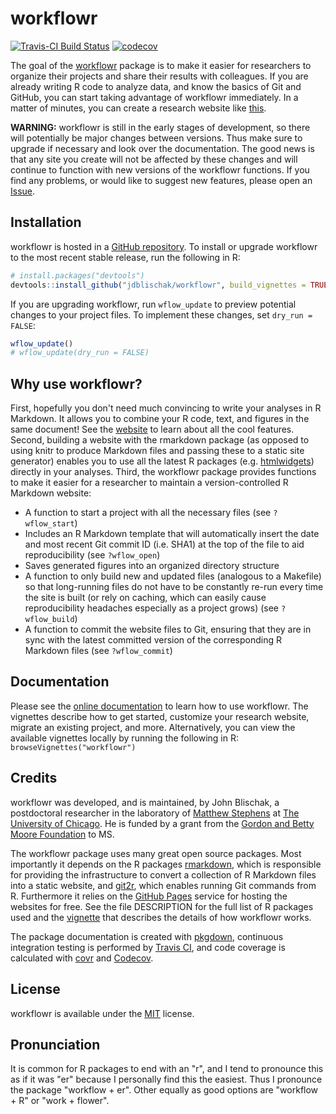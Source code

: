 # workflowr

[![Travis-CI Build Status](https://travis-ci.org/jdblischak/workflowr.svg?branch=dev)](https://travis-ci.org/jdblischak/workflowr)
[![codecov](https://codecov.io/gh/jdblischak/workflowr/branch/dev/graph/badge.svg)](https://codecov.io/gh/jdblischak/workflowr)

The goal of the [workflowr][] package is to make it easier for researchers to 
organize their projects and share their results with colleagues. If you are 
already writing R code to analyze data, and know the basics of Git and GitHub, 
you can start taking advantage of workflowr immediately. In a matter of minutes,
you can create a research website like [this][demo01].

**WARNING:** workflowr is still in the early stages of development, so there 
will potentially be major changes between versions. Thus make sure to upgrade if
necessary and look over the documentation. The good news is that any site you 
create will not be affected by these changes and will continue to function with 
new versions of the workflowr functions. If you find any problems, or would like
to suggest new features, please open an [Issue][issues].

[workflowr]: https://jdblischak.github.io/workflowr/
[demo01]: https://jdblischak.github.io/workflowr-demo01/
[issues]: https://github.com/jdblischak/workflowr/issues

## Installation

workflowr is hosted in a [GitHub repository][repo]. To install or upgrade 
workflowr to the most recent stable release, run the following in R:

```r
# install.packages("devtools") 
devtools::install_github("jdblischak/workflowr", build_vignettes = TRUE)
```

If you are upgrading workflowr, run `wflow_update` to preview potential changes
to your project files. To implement these changes, set `dry_run = FALSE`:

```r
wflow_update()
# wflow_update(dry_run = FALSE)
```

[repo]: https://github.com/jdblischak/workflowr

## Why use workflowr?

First, hopefully you don't need much convincing to write your analyses in R 
Markdown. It allows you to combine your R code, text, and figures in the same 
document! See the [website][rmarkdown] to learn about all the cool features. 
Second, building a website with the rmarkdown package (as opposed to using knitr
to produce Markdown files and passing these to a static site generator) enables
you to use all the latest R packages (e.g. [htmlwidgets][]) directly in your
analyses. Third, the workflowr package provides functions to make it easier for
a researcher to maintain a version-controlled R Markdown website:

* A function to start a project with all the necessary files (see `?wflow_start`)
* Includes an R Markdown template that will automatically insert the date and most recent Git commit ID (i.e. SHA1) at the top of the file to aid reproducibility (see `?wflow_open`)
* Saves generated figures into an organized directory structure
* A function to only build new and updated files (analogous to a Makefile) so that long-running files do not have to be constantly re-run every time the site is built (or rely on caching, which can easily cause reproducibility headaches especially as a project grows) (see `?wflow_build`)
* A function to commit the website files to Git, ensuring that they are in sync with the latest committed version of the corresponding R Markdown files (see `?wflow_commit`)

[htmlwidgets]: http://www.htmlwidgets.org/

## Documentation

Please see the [online documentation][workflowr] to learn how to use workflowr. 
The vignettes describe how to get started, customize your research website, 
migrate an existing project, and more. Alternatively, you can view the available
vignettes locally by running the following in R: `browseVignettes("workflowr")`

## Credits

workflowr was developed, and is maintained, by John Blischak, a postdoctoral 
researcher in the laboratory of [Matthew Stephens][stephens] at [The University 
of Chicago][uchicago]. He is funded by a grant from the [Gordon and Betty Moore 
Foundation][moore] to MS.

The workflowr package uses many great open source packages. Most importantly it 
depends on the R packages [rmarkdown][], which is responsible for providing the 
infrastructure to convert a collection of R Markdown files into a static 
website, and [git2r][], which enables running Git commands from R. Furthermore 
it relies on the [GitHub Pages][] service for hosting the websites for free. See
the file DESCRIPTION for the full list of R packages used and the 
[vignette][vig-details] that describes the details of how workflowr works.

The package documentation is created with [pkgdown][], continuous integration 
testing is performed by [Travis CI][travis], and code coverage is calculated
with [covr][] and [Codecov][].

[stephens]: http://stephenslab.uchicago.edu/
[uchicago]: http://www.uchicago.edu/
[moore]: https://www.moore.org/
[rmarkdown]: http://rmarkdown.rstudio.com/
[git2r]: https://cran.r-project.org/web/packages/git2r/index.html
[GitHub Pages]: https://pages.github.com/
[vig-details]: https://jdblischak.github.io/workflowr/docs/articles/how-it-works.html
[pkgdown]: http://hadley.github.io/pkgdown/
[travis]: https://travis-ci.org/
[covr]: https://github.com/jimhester/covr
[Codecov]: https://codecov.io/

## License

workflowr is available under the [MIT][] license.

[MIT]: https://opensource.org/licenses/mit-license.php

## Pronunciation

It is common for R packages to end with an "r", and I tend to pronounce this as 
if it was "er" because I personally find this the easiest. Thus I pronounce the 
package "workflow + er". Other equally as good options are "workflow + R" or
"work + flower".
